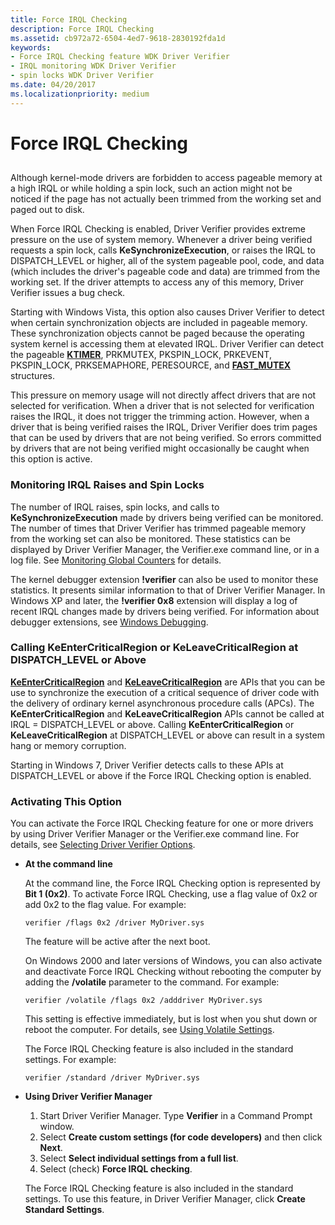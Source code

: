 ```yaml
---
title: Force IRQL Checking
description: Force IRQL Checking
ms.assetid: cb972a72-6504-4ed7-9618-2830192fda1d
keywords:
- Force IRQL Checking feature WDK Driver Verifier
- IRQL monitoring WDK Driver Verifier
- spin locks WDK Driver Verifier
ms.date: 04/20/2017
ms.localizationpriority: medium
---
```


# Force IRQL Checking


## <span id="ddk_forcing_irql_checking_tools"></span><span id="DDK_FORCING_IRQL_CHECKING_TOOLS"></span>


Although kernel-mode drivers are forbidden to access pageable memory at a high IRQL or while holding a spin lock, such an action might not be noticed if the page has not actually been trimmed from the working set and paged out to disk.

When Force IRQL Checking is enabled, Driver Verifier provides extreme pressure on the use of system memory. Whenever a driver being verified requests a spin lock, calls **KeSynchronizeExecution**, or raises the IRQL to DISPATCH\_LEVEL or higher, all of the system pageable pool, code, and data (which includes the driver's pageable code and data) are trimmed from the working set. If the driver attempts to access any of this memory, Driver Verifier issues a bug check.

Starting with Windows Vista, this option also causes Driver Verifier to detect when certain synchronization objects are included in pageable memory. These synchronization objects cannot be paged because the operating system kernel is accessing them at elevated IRQL. Driver Verifier can detect the pageable [**KTIMER**](https://msdn.microsoft.com/library/windows/hardware/ff554250), PRKMUTEX, PKSPIN\_LOCK, PRKEVENT, PKSPIN\_LOCK, PRKSEMAPHORE, PERESOURCE, and [**FAST\_MUTEX**](https://msdn.microsoft.com/library/windows/hardware/ff545715) structures.

This pressure on memory usage will not directly affect drivers that are not selected for verification. When a driver that is not selected for verification raises the IRQL, it does not trigger the trimming action. However, when a driver that is being verified raises the IRQL, Driver Verifier does trim pages that can be used by drivers that are not being verified. So errors committed by drivers that are not being verified might occasionally be caught when this option is active.

### <span id="monitoring_irql_raises_and_spin_locks"></span><span id="MONITORING_IRQL_RAISES_AND_SPIN_LOCKS"></span>Monitoring IRQL Raises and Spin Locks

The number of IRQL raises, spin locks, and calls to **KeSynchronizeExecution** made by drivers being verified can be monitored. The number of times that Driver Verifier has trimmed pageable memory from the working set can also be monitored. These statistics can be displayed by Driver Verifier Manager, the Verifier.exe command line, or in a log file. See [Monitoring Global Counters](monitoring-global-counters.md) for details.

The kernel debugger extension **!verifier** can also be used to monitor these statistics. It presents similar information to that of Driver Verifier Manager. In Windows XP and later, the **!verifier 0x8** extension will display a log of recent IRQL changes made by drivers being verified. For information about debugger extensions, see [Windows Debugging](https://msdn.microsoft.com/library/windows/hardware/ff551063).

### <span id="Calling_KeEnterCriticalRegion_or_KeLeaveCriticalRegion_at_DISPATCH_LEVEL_or_Above"></span><span id="calling_keentercriticalregion_or_keleavecriticalregion_at_dispatch_level_or_above"></span><span id="CALLING_KEENTERCRITICALREGION_OR_KELEAVECRITICALREGION_AT_DISPATCH_LEVEL_OR_ABOVE"></span>Calling KeEnterCriticalRegion or KeLeaveCriticalRegion at DISPATCH\_LEVEL or Above

[**KeEnterCriticalRegion**](https://msdn.microsoft.com/library/windows/hardware/ff552021) and [**KeLeaveCriticalRegion**](https://msdn.microsoft.com/library/windows/hardware/ff552964) are APIs that you can be use to synchronize the execution of a critical sequence of driver code with the delivery of ordinary kernel asynchronous procedure calls (APCs). The **KeEnterCriticalRegion** and **KeLeaveCriticalRegion** APIs cannot be called at IRQL = DISPATCH\_LEVEL or above. Calling **KeEnterCriticalRegion** or **KeLeaveCriticalRegion** at DISPATCH\_LEVEL or above can result in a system hang or memory corruption.

Starting in Windows 7, Driver Verifier detects calls to these APIs at DISPATCH\_LEVEL or above if the Force IRQL Checking option is enabled.

### <span id="activating_this_option"></span><span id="ACTIVATING_THIS_OPTION"></span>Activating This Option

You can activate the Force IRQL Checking feature for one or more drivers by using Driver Verifier Manager or the Verifier.exe command line. For details, see [Selecting Driver Verifier Options](selecting-driver-verifier-options.md).

-   **At the command line**

    At the command line, the Force IRQL Checking option is represented by **Bit 1 (0x2)**. To activate Force IRQL Checking, use a flag value of 0x2 or add 0x2 to the flag value. For example:

    ```
    verifier /flags 0x2 /driver MyDriver.sys
    ```

    The feature will be active after the next boot.

    On Windows 2000 and later versions of Windows, you can also activate and deactivate Force IRQL Checking without rebooting the computer by adding the **/volatile** parameter to the command. For example:

    ```
    verifier /volatile /flags 0x2 /adddriver MyDriver.sys
    ```

    This setting is effective immediately, but is lost when you shut down or reboot the computer. For details, see [Using Volatile Settings](using-volatile-settings.md).

    The Force IRQL Checking feature is also included in the standard settings. For example:

    ```
    verifier /standard /driver MyDriver.sys
    ```

-   **Using Driver Verifier Manager**

    1.  Start Driver Verifier Manager. Type **Verifier** in a Command Prompt window.
    2.  Select **Create custom settings (for code developers)** and then click **Next**.
    3.  Select **Select individual settings from a full list**.
    4.  Select (check) **Force IRQL checking**.

    The Force IRQL Checking feature is also included in the standard settings. To use this feature, in Driver Verifier Manager, click **Create Standard Settings**.

 

 





